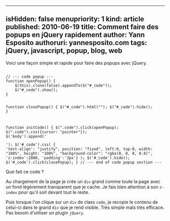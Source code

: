 -----
isHidden:       false
menupriority:   1
kind:           article
published: 2010-06-19
title: Comment faire des popups en jQuery rapidement
author: Yann Esposito
authoruri: yannesposito.com
tags:  jQuery, javascript, popup, blog, web
-----

Voici une façon simple et rapide pour faire des popups avec jQuery.

<code class="javascript" file="essai.js">
// --- code popup ---
function openPopup() {
    $(this).clone(false).appendTo($("#_code"));
    $("#_code").show();
}

function closePopup() {
    $("#_code").html("");
    $("#_code").hide();
}

function initCode() {
    $(".code").click(openPopup);
    $(".code").css({cursor: "pointer"});
    $('body').append('<div id="_code"></div>');
    $('#_code').css( { 'text-align': "justify", position: "fixed", 
                        left:0, top:0, width: "100%", height: "100%", 
                        "background-color": "rgba(0, 0, 0, 0.8)", 'z-index':2000, 'padding':'3px'} );
    $('#_code').hide();
    $('#_code').click(closePopup);
}
// --- end of code popup section ---
</code>

Que fait ce code ?

Au chargement de la page je crée un `div` grand comme toute la page avec un fond légèrement transparent que je cache. 
Je fais bien attention à son `z-index` pour qu'il soit devant tout le reste.

Puis lorsque l'on clique sur un `div` de class `code`, 
je recopie le contenu de celui-ci dans le grand `div` que je rend visible. 
Très simple mais très efficace. 
Pas besoin d'utiliser un plugin `jQuery`.
